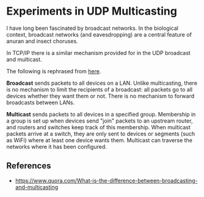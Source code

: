 # Experiments in UDP Multicasting

I have long been fascinated by broadcast networks. In the biological context, broadcast networks (and eavesdropping) are a central feature of anuran and insect choruses.

In TCP/IP there is a similar mechanism provided for in the UDP broadcast and multicast.

The following is rephrased from [here](https://www.quora.com/What-is-the-difference-between-broadcasting-and-multicasting).

**Broadcast** sends packets to all devices on a LAN. Unlike multicasting, there is no mechanism to limit the recipients of a broadcast: all packets go to all devices whether they want them or not. There is no mechanism to forward broadcasts between LANs.

**Multicast** sends packets to all devices in a specified group. Membership in a group is set up when devices send "join" packets to an upstream router, and routers and switches keep track of this membership. When multicast packets arrive at a switch, they are only sent to devices or segments (such as WiFi) where at least one device wants them. Multicast can traverse the networks where it has been configured.

## References

* https://www.quora.com/What-is-the-difference-between-broadcasting-and-multicasting

